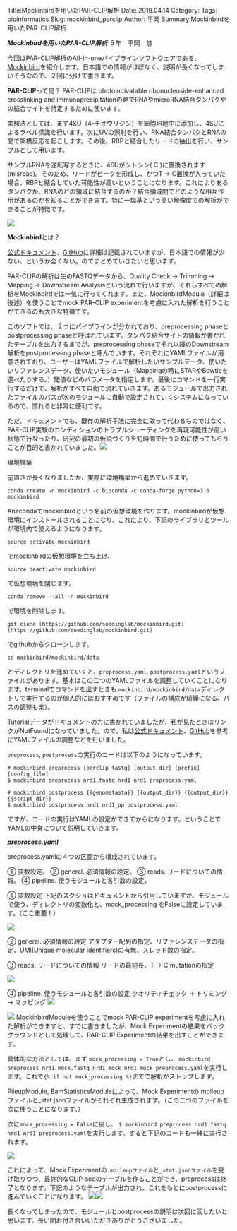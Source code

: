 Title:Mockinbirdを用いたPAR-CLIP解析
Date: 2019.04.14
Category:
Tags: bioinformatics
Slug: mockinbird_parclip
Author: 平岡
Summary:Mockinbirdを用いたPAR-CLIP解析

***Mockinbirdを用いたPAR-CLIP解析***
５年　平岡　悠

今回はPAR-CLIP解析のAll-in-oneパイプラインソフトウェアである、<a href="//wwwuser.gwdg.de/~compbiol/mockinbird/doc/intro.html)”">Mockinbird</a>を紹介します。日本語での情報がほぼなく、説明が長くなってしまいそうなので、２回に分けて書きます。

**PAR-CLIP**って何？
PAR-CLIPは photoactivatable ribonucleoside-enhanced crosslinking and immunoprecipitationの略でRNAやmicroRNA結合タンパクやの結合サイトを特定するために使います。

実験法としては、まず4SU（4-チオウリジン）を細胞培地中に添加し、4SUによるラベル標識を行います。次にUVの照射を行い、RNA結合タンパクとRNAの間で架橋反応を起こします。その後、RBPと結合したリードの抽出を行い、サンプルとして用います。

サンプルRNAを逆転写するときに、4SUがシトシン( C )に置換されます(misread)。そのため、リードがピークを形成し、かつT -&gt; C置換が入っていた場合、RBPと結合していた可能性が高いということになります。これによりあるタンパクが、RNAのどの領域に結合するのか？結合領域間でどのような相互作用があるのかを知ることができます。特に一塩基という高い解像度での解析ができることが特徴です。

![](https://lh6.googleusercontent.com/554iMVEXLP3Hq6U6C8FeveBV1FeMT19zXQuj-728Db4UxDU7JDSnzpF-RvezYq0DW3z2kQjDiOlZkeQLJRZhwNm4SqkaeJnBYyOV7yUbmuV0peAaJ4TcKazkJaqvRMF65Rgldk2l)

**Mockinbird**とは？

<a href="//wwwuser.gwdg.de/~compbiol/mockinbird/doc/intro.html”">公式ドキュメント</a>、<a href="//github.com/soedinglab/mockinbird)”">GitHub</a>に詳細は記載されていますが、日本語での情報が少ない、というか全くない。のでまとめていきたいと思います。

PAR-CLIPの解析は生のFASTQデータから、Quality Check -&gt; Trimming -&gt; Mapping -&gt; Downstream Analysisという流れで行いますが、それらすべての解析をMockinbirdでは一気に行ってくれます。また、MockinbirdModule（詳細は後述）を使うことでmock PAR-CLIP experimentを考慮に入れた解析を行うことができるのも大きな特徴です。

このソフトでは、２つにパイプラインが分かれており、preprocessing phaseとpostprocessing phaseと呼ばれています。タンパク結合サイトの情報が書かれたテーブルを出力するまでが、preprocessing phaseでそれ以降のDownstream解析をpostprocessing phaseと呼んでいます。それぞれにYAMLファイルが用意されており、ユーザーはYAMLファイルで解析したいサンプルデータ、使いたいリファレンスデータ、使いたいモジュール（Mappingの時にSTARやBowtieを選べたりする。）閾値などのパラメータを指定します。最後にコマンドを一行実行するだけで、解析がすべて自動で流れていきます。あるモジュールで出力されたファイルのパスが次のモジュールに自動で設定されていくシステムになっているので、慣れると非常に便利です。

ただ、ドキュメントでも、既存の解析手法に完全に取って代わるものではなく、PAR-CLIP実験のコンディションのトラブルシューティングを再現可能性が高い状態で行なったり、研究の最初の仮説づくりを短時間で行うために使ってもらうことが目的と書かれていました。![](https://lh6.googleusercontent.com/rd3A2Nm8czl8cdPu_47SuddQXr-i-ac0ThA-ZupDlDIa67geEayilGTo2Bp3VnJXt6UXNe9b7Rq6EckkNigvg68OCJ9Wk2XrKfQ-FwJu5I_HjkwXXrpMUR7x-0pBojlg6E1EtlH2)

環境構築

前置きが長くなりましたが、実際に環境構築から進めていきます。

```conda create -n mockinbird -c bioconda -c conda-forge python=3.6 mockinbird```

Anacondaでmockinbirdという名前の仮想環境を作ります。mockinbirdが仮想環境にインストールされることになり、これにより、下記のライブラリとツールが環境内で使えるようになります。

```source activate mockinbird```

でmockinbirdの仮想環境を立ち上げ、

```source deactivate mockinbird```

で仮想環境を閉じます。

```conda remove --all -n mockinbird```

で環境を削除します。

```git clone [https://github.com/soedinglab/mockinbird.git](https://github.com/soedinglab/mockinbird.git)```

でgithubからクローンします。

```cd mockinbird/mockinbird/data```

とディレクトリを進めていくと、```preprocess.yaml```, ```postprocess.yaml```というファイルがあります。基本はこの二つのYAMLファイルを調整していくことになります。terminalでコマンドを出すときも ```mockinbird/mockinbird/data```ディレクトリで実行するのが個人的にはおすすめです（ファイルの構成が綺麗になる。パスの調整も楽）。

<a href="//wwwuser.gwdg.de/~compbiol/mockinbird/mockinbird_tutorial_nomock.tar.gz”">Tutorialデータ</a>がドキュメントの方に書かれていましたが、私が見たときはリンクがNotFoundになっていました。ので、私は<a href="//wwwuser.gwdg.de/~compbiol/mockinbird/doc/intro.html”">公式ドキュメント</a>、<a href="//github.com/soedinglab/mockinbird)”">GitHub</a>を参考にYAMLファイルの調整などを行いました。

```preprocess```, ```postprocess```の実行のコードは以下のようになっています。

```
# mockinbird preprocess [parclip_fastq] [output_dir] [prefix] [config_file]
$ mockinbird preprocess nrd1.fastq nrd1 nrd1 preprocess.yaml

# mockinbird postprocess {{genomefasta}} {{output_dir}} {{output_dir}} {{script_dir}}
$ mockinbird postprocess nrd1 nrd1_pp postprocess.yaml
```

ですが、コードの実行はYAMLの設定ができてからになります。ということでYAMLの中身について説明していきます。

***preprocess.yaml***

preprocess.yamlの４つの区画から構成されています。

① 変数設定。
② general. 必須情報の設定。
③ reads. リードについての情報。
④ pipeline. 使うモジュールと各引数の設定。

① 変数設定
下記のスクショはドキュメントから引用していますが、モジュールで使う、ディレクトリの変数化と、mock_processing をFalseに設定しています。（ここ重要！）

![](https://lh5.googleusercontent.com/axBM--SAveLQ5WpApwgiK3VmRPCEywGRY1ap3jXUNrp1ejgabu7k_3yMrnFT5dEA6xO5j2wBdjLh4UFNdJ5zbtwjq4nndYXoBVOBQyRRT7VskRhZUiruBhH8CK-AeFxu4Fv3bX3i)

② general. 必須情報の設定
アダプター配列の指定、リファレンスデータの指定、UMI(Unique molecular identifiers)の有無、スレッド数の指定。

③ reads. リードについての情報
リードの最短長、T -&gt; C mutationの指定

![](https://lh3.googleusercontent.com/STLDXYeF8NC-rqiRjaW4rArxJNHYNNcpDkrpj-OkX6W0Ltr7eo0FkqMd6VXWM6asWlMQMDhkg0l0pViKfzpFpXKFhN_KN1tyJkLDYeNt2fRqyNMVNQvp6rhwyF0LOZN7W_mJaSxy)

④ pipeline. 使うモジュールと各引数の設定
クオリティチェック -&gt; トリミング -&gt; マッピング
![](https://lh5.googleusercontent.com/KASBpB_VhdJ80ZHeIyOucHGZShtPan6lgSWzCcrKl6qGoQahRudn5Gq9n5gu--xl2o3bWuOh7u8y4huuc6adxcis-BLRJhW9iczYI2tREs8MRWkpzoWsx_WtQXIvtlxskNRaZK2h)

![](https://lh4.googleusercontent.com/7vAyDIsxenmYiwISI6p1k6mjbbw1HESriPeyla17MOvM8dPjJxYxD5cLF8OWPXtO7AHCt4AvDjXPZmndQ7p6sNUkME4BIdM-CsmRfKyf0L7ni1nQY3LXoHXDdv6cNY9Xg_EGQyWb)
MockinbirdModuleを使うことでmock PAR-CLIP experimentを考慮に入れた解析ができますと、すでに書きましたが、Mock Experimentの結果をバックグラウンドとして処理して、PAR-CLIP Experimentの結果を出すことができます。

具体的な方法としては、まず
```mock_processing = True```とし、
```mockinbird preprocess nrd1_mock.fastq nrd1_mock nrd1_mock preprocess.yaml```を実行します。これで```{% if not mock_processing %}```までで解析がストップします。

PileupModule, BamStatisticsModuleによって、Mock Experimentの.mpileupファイルと_stat.jsonファイルがそれぞれ生成されます。（この二つのファイルを次に使うことになります。）

次に```mock_processing = False```に戻し、
```$ mockinbird preprocess nrd1.fastq nrd1 nrd1 preprocess.yaml```を実行します。すると下記のコードも一緒に実行されます。

![](https://lh4.googleusercontent.com/hKqjVPmLLGnF0bhn637a_19_gZZ6KJBDceofpi8TVC_NfnhM1rZiZVb8MiBz-TmVv0FtStVpck_3IdL_CmYS52kpQqm0uzGbDWK5xyw1InCRVyLE8ne99FQIuAFm4VkuvpEkEtC-)

これによって、Mock Experimentの``.mpileupファイル``と``_stat.jsonファイル``を受け取りつつ、最終的なCLIP-seqのテーブルを作ることができ、preprocessは終了となります。下記のようなテーブルが出力され、これをもとにpostprocessに進んでいくことになります。
![](https://lh3.googleusercontent.com/yb1p70EaelwH-dEGIRhTLnjUoDLgKHSNzqD6dpG9IT9y5fM0LApdvtHKNgmKA73G6HgfflmWkEnoFvm_HEjpIxf4T6Uk15uG4ovIJsG2ILHRGGpXELLQ381BWMkFU6k8AxtSgocl)![](https://lh4.googleusercontent.com/3bwU07uRrmxRkOJxVPU8N-S11uYBRU3NrRFFrkoDyz_RlXjHgClXH2aDfJ2IU10yV-kURjSGBOR5nsdyaUBrh6C2lkMW3u8C128ktZXIWXniOzjGyIoD68ArK3awsfazmT4bRr2Z)

長くなってしまったので、モジュールとpostprocessの説明は次回に回したいと思います。長い間お付き合いいただきありがとうございました。
